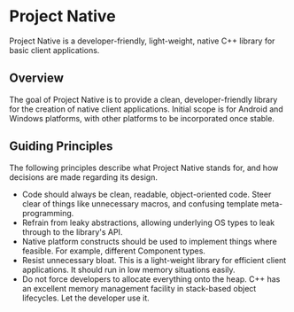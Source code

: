 # Project Native

Project Native is a developer-friendly, light-weight, native C++ library for
basic client applications.

## Overview

The goal of Project Native is to provide a clean, developer-friendly library
for the creation of native client applications. Initial scope is for Android
and Windows platforms, with other platforms to be incorporated once stable.

## Guiding Principles

The following principles describe what Project Native stands for, and how
decisions are made regarding its design.

 - Code should always be clean, readable, object-oriented code. Steer clear
   of things like unnecessary macros, and confusing template meta-programming.
 - Refrain from leaky abstractions, allowing underlying OS types to leak
   through to the library's API.
 - Native platform constructs should be used to implement things where
   feasible. For example, different Component types.
 - Resist unnecessary bloat. This is a light-weight library for efficient
   client applications. It should run in low memory situations easily.
 - Do not force developers to allocate everything onto the heap. C++ has an
   excellent memory management facility in stack-based object lifecycles. Let
   the developer use it.

